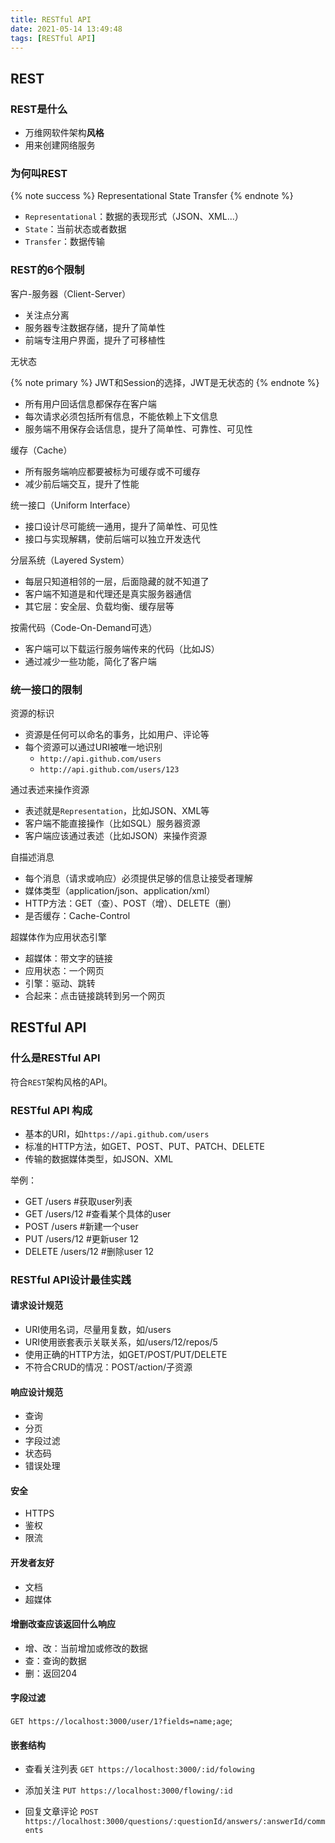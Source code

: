 ```yaml
---
title: RESTful API
date: 2021-05-14 13:49:48
tags: [RESTful API]
---
```


## REST

### REST是什么

- 万维网软件架构**风格**
- 用来创建网络服务

### 为何叫REST

{% note success %}
Representational State Transfer
{% endnote %}

- `Representational`：数据的表现形式（JSON、XML...）
- `State`：当前状态或者数据
- `Transfer`：数据传输

### REST的6个限制

客户-服务器（Client-Server）

- 关注点分离
- 服务器专注数据存储，提升了简单性
- 前端专注用户界面，提升了可移植性

无状态

{% note primary %}
JWT和Session的选择，JWT是无状态的
{% endnote %}

- 所有用户回话信息都保存在客户端
- 每次请求必须包括所有信息，不能依赖上下文信息
- 服务端不用保存会话信息，提升了简单性、可靠性、可见性

缓存（Cache）

- 所有服务端响应都要被标为可缓存或不可缓存
- 减少前后端交互，提升了性能

统一接口（Uniform Interface）

- 接口设计尽可能统一通用，提升了简单性、可见性
- 接口与实现解耦，使前后端可以独立开发迭代

分层系统（Layered System）

- 每层只知道相邻的一层，后面隐藏的就不知道了
- 客户端不知道是和代理还是真实服务器通信
- 其它层：安全层、负载均衡、缓存层等

按需代码（Code-On-Demand可选）

- 客户端可以下载运行服务端传来的代码（比如JS）
- 通过减少一些功能，简化了客户端

### 统一接口的限制

资源的标识

- 资源是任何可以命名的事务，比如用户、评论等
- 每个资源可以通过URI被唯一地识别
  - `http://api.github.com/users`
  - `http://api.github.com/users/123`

通过表述来操作资源

- 表述就是`Representation`，比如JSON、XML等
- 客户端不能直接操作（比如SQL）服务器资源
- 客户端应该通过表述（比如JSON）来操作资源

自描述消息

- 每个消息（请求或响应）必须提供足够的信息让接受者理解
- 媒体类型（application/json、application/xml）
- HTTP方法：GET（查）、POST（增）、DELETE（删）
- 是否缓存：Cache-Control

超媒体作为应用状态引擎

- 超媒体：带文字的链接
- 应用状态：一个网页
- 引擎：驱动、跳转
- 合起来：点击链接跳转到另一个网页

## RESTful API

### 什么是RESTful API

符合`REST`架构风格的API。

### RESTful API 构成

- 基本的URI，如`https://api.github.com/users`
- 标准的HTTP方法，如GET、POST、PUT、PATCH、DELETE
- 传输的数据媒体类型，如JSON、XML

举例：

- GET /users #获取user列表
- GET /users/12 #查看某个具体的user
- POST /users #新建一个user
- PUT /users/12 #更新user 12
- DELETE /users/12 #删除user 12

### RESTful API设计最佳实践

#### 请求设计规范

- URI使用名词，尽量用复数，如/users
- URI使用嵌套表示关联关系，如/users/12/repos/5
- 使用正确的HTTP方法，如GET/POST/PUT/DELETE
- 不符合CRUD的情况：POST/action/子资源

#### 响应设计规范

- 查询
- 分页
- 字段过滤
- 状态码
- 错误处理

#### 安全

- HTTPS
- 鉴权
- 限流

#### 开发者友好

- 文档
- 超媒体

#### 增删改查应该返回什么响应

- 增、改：当前增加或修改的数据
- 查：查询的数据
- 删：返回204

#### 字段过滤

`GET https://localhost:3000/user/1?fields=name;age`;

#### 嵌套结构

- 查看关注列表
  `GET https://localhost:3000/:id/folowing`

- 添加关注
  `PUT https://localhost:3000/flowing/:id`

- 回复文章评论
  `POST https://localhost:3000/questions/:questionId/answers/:answerId/comments`
